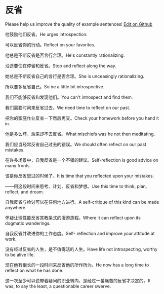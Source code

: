 # 反省

Please help us improve the quality of example sentences! [Edit on Github](https://github.com/jiyushe/jiyu-example-sentence-source/blob/main/chinese/fanxing.md)

<p><span class="chinese">他鼓励他们反省。</span><span class="english">He urges introspection.</span></p>

<p><span class="chinese">可以反省你的行动。</span><span class="english">Reflect on your favorites.</span></p>

<p><span class="chinese">他总是不断反省是否言行合理。</span><span class="english">He's constantly rationalizing.</span></p>

<p><span class="chinese">沿途要住在停留和反省。</span><span class="english">Stop and reflect along the way.</span></p>

<p><span class="chinese">她总是不断反省自己的言行是否合理。</span><span class="english">She is unceasingly rationalizing.</span></p>

<p><span class="chinese">所以要多反省自己。</span><span class="english">So be a little bit introspective.</span></p>

<p><span class="chinese">我们不能够反省和发现他们。</span><span class="english">You can't introspect and find them.</span></p>

<p><span class="chinese">我们需要时间来反省过去。</span><span class="english">We need time to reflect on our past.</span></p>

<p><span class="chinese">把你的家庭作业反省一下然后再交。</span><span class="english">Check your homework before you hand it in.</span></p>

<p><span class="chinese">他是多么坏，后来却不去反省。</span><span class="english">What mischiefs was he not then meditating.</span></p>

<p><span class="chinese">我们应当经常反省自己过去的错误。</span><span class="english">We should often reflect on our past mistakes.</span></p>

<p><span class="chinese">在许多场景中，自我反省是一个不错的建议。</span><span class="english">Self-reflection is good advice on many fronts.</span></p>

<p><span class="chinese">该是你反省思过的时候了。</span><span class="english">It is time that you reflected upon your mistakes.</span></p>

<p><span class="chinese">——用这段时间来思考、计划、反省和梦想。</span><span class="english">Use this time to think, plan, reflect, and dream.</span></p>

<p><span class="chinese">自我反省与检讨可以在任何地方进行。</span><span class="english">A self-critique of this kind can be made anywhere.</span></p>

<p><span class="chinese">怀疑让理性能反省其教条式的漫游旅程。</span><span class="english">Where it can reflect upon its dogmatic wanderings.</span></p>

<p><span class="chinese">自我反省并改进你的工作态度。</span><span class="english">Self- reflection and improve your attitude at work.</span></p>

<p><span class="chinese">没有经过反省的人生，是不值得活的人生。</span><span class="english">Have life not introspecting, worthy to be alive life.</span></p>

<p><span class="chinese">现在他有很长的一段时间来反省他的所作所为。</span><span class="english">He now has a long time to reflect on what he has done.</span></p>

<p><span class="chinese">这一次至少可以说带着疑问的职业转向，是经过一番痛苦的反省才决定的。</span><span class="english">It was, to say the least, a questionable career swerve.</span></p>


